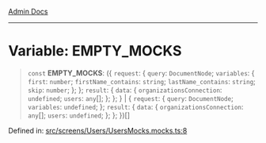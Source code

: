 [Admin Docs](/)

***

# Variable: EMPTY\_MOCKS

> `const` **EMPTY\_MOCKS**: (\{ `request`: \{ `query`: `DocumentNode`; `variables`: \{ `first`: `number`; `firstName_contains`: `string`; `lastName_contains`: `string`; `skip`: `number`; \}; \}; `result`: \{ `data`: \{ `organizationsConnection`: `undefined`; `users`: `any`[]; \}; \}; \} \| \{ `request`: \{ `query`: `DocumentNode`; `variables`: `undefined`; \}; `result`: \{ `data`: \{ `organizationsConnection`: `any`[]; `users`: `undefined`; \}; \}; \})[]

Defined in: [src/screens/Users/UsersMocks.mocks.ts:8](https://github.com/abhassen44/talawa-admin/blob/bb7b6d5252385a81ad100b897eb0cba4f7ba10d2/src/screens/Users/UsersMocks.mocks.ts#L8)
